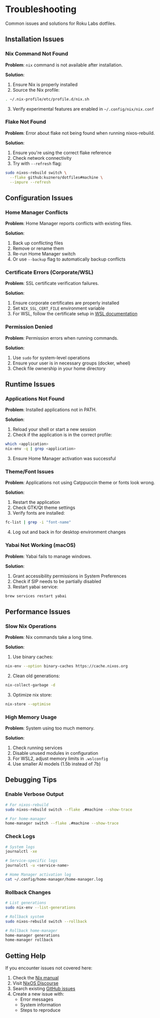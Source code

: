 <!-- markdownlint-disable MD029 -->

# Troubleshooting

Common issues and solutions for Roku Labs dotfiles.

## Installation Issues

### Nix Command Not Found

**Problem**: `nix` command is not available after installation.

**Solution**:

1. Ensure Nix is properly installed
2. Source the Nix profile:

```bash
. ~/.nix-profile/etc/profile.d/nix.sh
```

3. Verify experimental features are enabled in `~/.config/nix/nix.conf`

### Flake Not Found

**Problem**: Error about flake not being found when running nixos-rebuild.

**Solution**:

1. Ensure you're using the correct flake reference
2. Check network connectivity
3. Try with `--refresh` flag:

```bash
sudo nixos-rebuild switch \
  --flake github:kuznero/dotfiles#machine \
  --impure --refresh
```

## Configuration Issues

### Home Manager Conflicts

**Problem**: Home Manager reports conflicts with existing files.

**Solution**:

1. Back up conflicting files
2. Remove or rename them
3. Re-run Home Manager switch
4. Or use `--backup` flag to automatically backup conflicts

### Certificate Errors (Corporate/WSL)

**Problem**: SSL certificate verification failures.

**Solution**:

1. Ensure corporate certificates are properly installed
2. Set `NIX_SSL_CERT_FILE` environment variable
3. For WSL, follow the certificate setup in [WSL documentation](machines/wsl.md)

### Permission Denied

**Problem**: Permission errors when running commands.

**Solution**:

1. Use `sudo` for system-level operations
2. Ensure your user is in necessary groups (docker, wheel)
3. Check file ownership in your home directory

## Runtime Issues

### Applications Not Found

**Problem**: Installed applications not in PATH.

**Solution**:

1. Reload your shell or start a new session
2. Check if the application is in the correct profile:

```bash
which <application>
nix-env -q | grep <application>
```

3. Ensure Home Manager activation was successful

### Theme/Font Issues

**Problem**: Applications not using Catppuccin theme or fonts look wrong.

**Solution**:

1. Restart the application
2. Check GTK/Qt theme settings
3. Verify fonts are installed:

```bash
fc-list | grep -i "font-name"
```

4. Log out and back in for desktop environment changes

### Yabai Not Working (macOS)

**Problem**: Yabai fails to manage windows.

**Solution**:

1. Grant accessibility permissions in System Preferences
2. Check if SIP needs to be partially disabled
3. Restart yabai service:

```bash
brew services restart yabai
```

## Performance Issues

### Slow Nix Operations

**Problem**: Nix commands take a long time.

**Solution**:

1. Use binary caches:

```bash
nix-env --option binary-caches https://cache.nixos.org
```

2. Clean old generations:

```bash
nix-collect-garbage -d
```

3. Optimize nix store:

```bash
nix-store --optimise
```

### High Memory Usage

**Problem**: System using too much memory.

**Solution**:

1. Check running services
2. Disable unused modules in configuration
3. For WSL2, adjust memory limits in `.wslconfig`
4. Use smaller AI models (1.5b instead of 7b)

## Debugging Tips

### Enable Verbose Output

```bash
# For nixos-rebuild
sudo nixos-rebuild switch --flake .#machine --show-trace

# For home-manager
home-manager switch --flake .#machine --show-trace
```

### Check Logs

```bash
# System logs
journalctl -xe

# Service-specific logs
journalctl -u <service-name>

# Home Manager activation log
cat ~/.config/home-manager/home-manager.log
```

### Rollback Changes

```bash
# List generations
sudo nix-env --list-generations

# Rollback system
sudo nixos-rebuild switch --rollback

# Rollback home-manager
home-manager generations
home-manager rollback
```

## Getting Help

If you encounter issues not covered here:

1. Check the [Nix manual](https://nixos.org/manual/nix/stable/)
2. Visit [NixOS Discourse](https://discourse.nixos.org/)
3. Search existing [GitHub issues](https://github.com/kuznero/dotfiles/issues)
4. Create a new issue with:
   - Error messages
   - System information
   - Steps to reproduce


